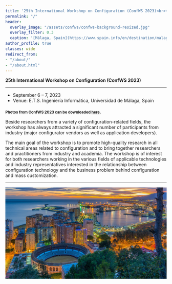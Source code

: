 ```yaml
---
title: '25th International Workshop on Configuration (ConfWS 2023)<br><span style="font-size: 60%;">Málaga, Spain. Sep 6-7, 2023</span>'
permalink: "/"
header:
  overlay_image: "/assets/confws/confws-background-resized.jpg"
  overlay_filter: 0.3
  caption: '[Málaga, Spain](https://www.spain.info/en/destination/malaga/)'
author_profile: true
classes: wide
redirect_from:
- "/about/"
- "/about.html"
---
```


**25th International Workshop on Configuration (ConfWS 2023)**

---
- September 6 – 7, 2023
- Venue: E.T.S. Ingeniería Informática, Universidad de Málaga, Spain

<sub>**Photos from ConfWS 2023 can be downloaded [here](../assets/confws/photos.zip).**</sub>

Beside researchers from a variety of configuration-related fields, the workshop has always attracted a significant number of participants from industry (major configurator vendors as well as application developers).

The main goal of the workshop is to promote high-quality research in all technical areas related to configuration and to bring together researchers and practitioners from industry and academia. The workshop is of interest for both researchers working in the various fields of applicable technologies and industry representatives interested in the relationship between configuration technology and the business problem behind configuration and mass customization.

---

![ConfWS will be at Málaga](../assets/confws/confws-background.jpg "ConfWS will be at Málaga")

